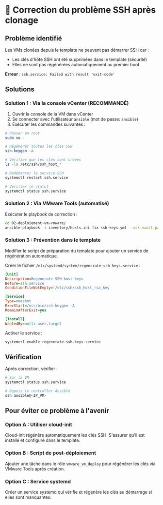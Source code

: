 # 🔧 Correction du problème SSH après clonage

## Problème identifié

Les VMs clonées depuis le template ne peuvent pas démarrer SSH car :
- Les clés d'hôte SSH ont été supprimées dans le template (sécurité)
- Elles ne sont pas régénérées automatiquement au premier boot

**Erreur** : `ssh.service: Failed with result 'exit-code'`

## Solutions

### Solution 1 : Via la console vCenter (RECOMMANDÉ)

1. Ouvrir la console de la VM dans vCenter
2. Se connecter avec l'utilisateur `ansible` (mot de passe: `ansible`)
3. Exécuter les commandes suivantes :

```bash
# Passer en root
sudo su -

# Régénérer toutes les clés SSH
ssh-keygen -A

# Vérifier que les clés sont créées
ls -la /etc/ssh/ssh_host_*

# Redémarrer le service SSH
systemctl restart ssh.service

# Vérifier le statut
systemctl status ssh.service
```

### Solution 2 : Via VMware Tools (automatisé)

Exécuter le playbook de correction :

```bash
cd 02-deploiement-vm-vmware/
ansible-playbook -i inventory/hosts.ini fix-ssh-keys.yml --ask-vault-pass
```

### Solution 3 : Prévention dans le template

Modifier le script de préparation du template pour ajouter un service de régénération automatique.

Créer le fichier `/etc/systemd/system/regenerate-ssh-keys.service` :

```ini
[Unit]
Description=Regenerate SSH host keys
Before=ssh.service
ConditionFileNotEmpty=!/etc/ssh/ssh_host_rsa_key

[Service]
Type=oneshot
ExecStart=/usr/bin/ssh-keygen -A
RemainAfterExit=yes

[Install]
WantedBy=multi-user.target
```

Activer le service :
```bash
systemctl enable regenerate-ssh-keys.service
```

## Vérification

Après correction, vérifier :

```bash
# Sur la VM
systemctl status ssh.service

# Depuis le controller Ansible
ssh ansible@<IP_VM>
```

## Pour éviter ce problème à l'avenir

### Option A : Utiliser cloud-init

Cloud-init régénère automatiquement les clés SSH. S'assurer qu'il est installé et configuré dans le template.

### Option B : Script de post-déploiement

Ajouter une tâche dans le rôle `vmware_vm_deploy` pour régénérer les clés via VMware Tools après création.

### Option C : Service systemd

Créer un service systemd qui vérifie et régénère les clés au démarrage si elles sont manquantes.